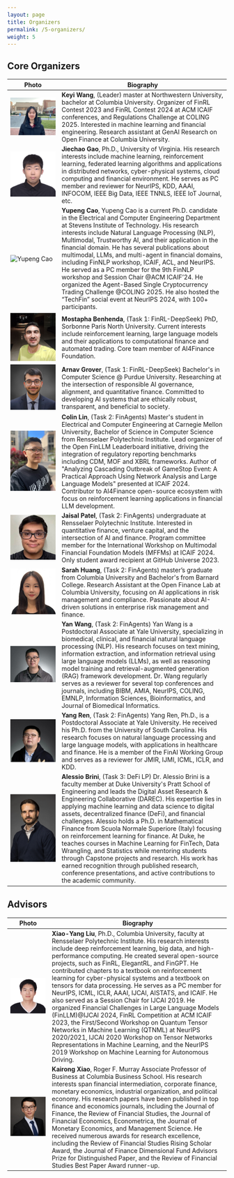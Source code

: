 ```yaml
---
layout: page
title: Organizers
permalink: /5-organizers/
weight: 5
---
```


## Core Organizers

| Photo                | Biography              |
|----------------------|-------------------|
| ![Keyi Wang](https://github.com/Open-Finance-Lab/FinAI_Contest_2025/blob/main/docs/assets/organizers/keyi.jpeg?raw=true)      | **Keyi Wang**, (Leader) master at Northwestern University, bachelor at Columbia University. Organizer of FinRL Contest 2023 and  FinRL Contest 2024 at ACM ICAIF conferences, and Regulations Challenge at COLING 2025. Interested in machine learning and financial engineering. Research assistant at GenAI Research on Open Finance at Columbia University.|
| ![Jiechao Gao](https://github.com/Open-Finance-Lab/FinAI_Contest_2025/blob/main/docs/assets/organizers/jiechao_gao.jpeg?raw=true) | **Jiechao Gao**, Ph.D., University of Virginia. His research interests include machine learning, reinforcement learning, federated learning algorithms and applications in distributed networks, cyber-physical systems, cloud computing and financial environment. He serves as PC member and reviewer for NeurIPS, KDD, AAAI, INFOCOM, IEEE Big Data, IEEE TNNLS, IEEE IoT Journal, etc.|
| ![Yupeng Cao](https://github.com/Open-Finance-Lab/FinAI_Contest_2025/blob/main/docs/assets/organizers/yupeng_cao.jpeg?raw=true) | **Yupeng Cao**, Yupeng Cao is a current Ph.D. candidate in the Electrical and Computer Engineering Department at Stevens Institute of Technology. His research interests include Natural Language Processing (NLP), Multimodal, Trustworthy AI, and their application in the financial domain. He has several publications about multimodal, LLMs, and multi-agent in financial domains, including FinNLP workshop, ICAIF, ACL, and NeurIPS. He served as a PC member for the 9th FinNLP workshop and Session Chair @ACM ICAIF’24. He organized the Agent-Based Single Cryptocurrency Trading Challenge @COLING 2025. He also hosted the “TechFin” social event at NeurIPS 2024, with 100+ participants.|
| ![Mostapha Benhenda](https://github.com/Open-Finance-Lab/FinAI_Contest_2025/blob/main/docs/assets/organizers/mostapha_benhenda.png?raw=true)      | **Mostapha Benhenda**, (Task 1: FinRL-DeepSeek) PhD, Sorbonne Paris North University. Current interests include reinforcement learning, large language models and their applications to computational finance and automated trading. Core team member of AI4Finance Foundation. |
| ![Arnav Grover](https://github.com/Open-Finance-Lab/FinAI_Contest_2025/blob/main/docs/assets/organizers/arnav_grover.png?raw=true) | **Arnav Grover**, (Task 1: FinRL-DeepSeek) Bachelor's in Computer Science @ Purdue University. Researching at the intersection of responsible AI governance, alignment, and quantitative finance. Committed to developing AI systems that are ethically robust, transparent, and beneficial to society.|
| ![Colin Lin](https://github.com/Open-Finance-Lab/FinAI_Contest_2025/blob/main/docs/assets/organizers/colin.jpeg?raw=true)      | **Colin Lin**, (Task 2: FinAgents) Master's student in Electrical and Computer Engineering at Carnegie Mellon University, Bachelor of Science in Computer Science from Rensselaer Polytechnic Institute. Lead organizer of the Open FinLLM Leaderboard initiative, driving the integration of regulatory reporting benchmarks including CDM, MOF and XBRL frameworks. Author of "Analyzing Cascading Outbreak of GameStop Event: A Practical Approach Using Network Analysis and Large Language Models" presented at ICAIF 2024. Contributor to AI4Finance open-source ecosystem with focus on reinforcement learning applications in financial LLM development.|
| ![Jaisal Patel](https://github.com/Open-Finance-Lab/FinAI_Contest_2025/blob/main/docs/assets/organizers/jaisal_patel.png?raw=true)      | **Jaisal Patel**, (Task 2: FinAgents) undergraduate at Rensselaer Polytechnic Institute. Interested in quantitative finance, venture capital, and the intersection of AI and finance. Program committee member for the International Workshop on Multimodal Financial Foundation Models (MFFMs) at ICAIF 2024. Only student award recipient at GitHub Universe 2023.|
| ![Sarah Huang](https://github.com/Open-Finance-Lab/FinAI_Contest_2025/blob/main/docs/assets/organizers/sarah.jpg?raw=true)      | **Sarah Huang**, (Task 2: FinAgents) master’s graduate from Columbia University and Bachelor's from Barnard College. Research Assistant at the Open Finance Lab at Columbia University, focusing on AI applications in risk management and compliance. Passionate about AI-driven solutions in enterprise risk management and finance.|
| ![Yan Wang](https://github.com/Open-Finance-Lab/FinAI_Contest_2025/blob/main/docs/assets/organizers/Yan_Wang.jpg?raw=true) | **Yan Wang**, (Task 2: FinAgents) Yan Wang is a Postdoctoral Associate at Yale University, specializing in biomedical, clinical, and financial natural language processing (NLP). His research focuses on text mining, information extraction, and information retrieval using large language models (LLMs), as well as reasoning model training and retrieval-augmented generation (RAG) framework development. Dr. Wang regularly serves as a reviewer for several top conferences and journals, including BIBM, AMIA, NeurIPS, COLING, EMNLP, Information Sciences, Bioinformatics, and Journal of Biomedical Informatics.|
| ![Yang Ren](https://github.com/Open-Finance-Lab/FinAI_Contest_2025/blob/main/docs/assets/organizers/Yang_Ren.jpg?raw=true) | **Yang Ren**, (Task 2: FinAgents) Yang Ren, Ph.D., is a Postdoctoral Associate at Yale University. He received his Ph.D. from the University of South Carolina. His research focuses on natural language processing and large language models, with applications in healthcare and finance. He is a member of the FinAI Working Group and serves as a reviewer for JMIR, IJMI, ICML, ICLR, and KDD.|
| ![Alessio Brini](https://github.com/Open-Finance-Lab/FinAI_Contest_2025/blob/main/docs/assets/organizers/Alessio_Brini.jpg?raw=true) | **Alessio Brini**, (Task 3: DeFi LP) Dr. Alessio Brini is a faculty member at Duke University's Pratt School of Engineering and leads the Digital Asset Research & Engineering Collaborative (DAREC). His expertise lies in applying machine learning and data science to digital assets, decentralized finance (DeFi), and financial challenges. Alessio holds a Ph.D. in Mathematical Finance from Scuola Normale Superiore (Italy) focusing on reinforcement learning for finance. At Duke, he teaches courses in Machine Learning for FinTech, Data Wrangling, and Statistics while mentoring students through Capstone projects and research. His work has earned recognition through published research, conference presentations, and active contributions to the academic community.|

## Advisors

| Photo                | Biography              |
|----------------------|-------------------|
| ![Xiao-Ying Liu](https://github.com/Open-Finance-Lab/FinAI_Contest_2025/blob/main/docs/assets/organizers/supervisors/liu-xy.png?raw=true) | **Xiao-Yang Liu**, Ph.D., Columbia University, faculty at Rensselaer Polytechnic Institute. His research interests include deep reinforcement learning, big data, and high-performance computing. He created several open-source projects, such as FinRL, ElegantRL, and FinGPT. He contributed chapters to a textbook on reinforcement learning for cyber-physical systems and a textbook on tensors for data processing. He serves as a PC member for NeurIPS, ICML, ICLR, AAAI, IJCAI, AISTATS, and ICAIF. He also served as a Session Chair for IJCAI 2019. He organized Financial Challenges in Large Language Models (FinLLM)@IJCAI 2024, FinRL Competition at ACM ICAIF 2023, the First/Second Workshop on Quantum Tensor Networks in Machine Learning (QTNML) at NeurIPS 2020/2021, IJCAI 2020 Workshop on Tensor Networks Representations in Machine Learning, and the NeurIPS 2019 Workshop on Machine Learning for Autonomous Driving.|
| ![Kairong Xiao](https://github.com/Open-Finance-Lab/FinAI_Contest_2025/blob/main/docs/assets/organizers/supervisors/kairong_xiao.jpg?raw=true) | **Kairong Xiao**, Roger F. Murray Associate Professor of Business at Columbia Business School. His research interests span financial intermediation, corporate finance, monetary economics, industrial organization, and political economy. His research papers have been published in top finance and economics journals, including the Journal of Finance, the Review of Financial Studies, the  Journal of Financial Economics, Econometrica, the Journal of Monetary Economics, and Management Science. He received numerous awards for research excellence, including the Review of Financial Studies Rising Scholar Award, the Journal of Finance Dimensional Fund Advisors Prize for Distinguished Paper, and the Review of Financial Studies Best Paper Award runner-up.|





